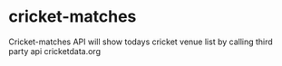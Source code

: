 # cricket-matches
Cricket-matches API will show todays cricket venue list by calling third party api cricketdata.org
